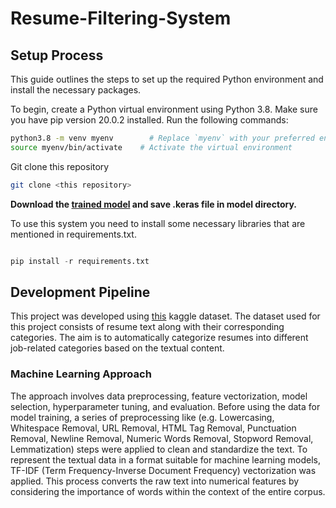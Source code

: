 # Resume-Filtering-System

## Setup Process

This guide outlines the steps to set up the required Python environment and install the necessary packages.

To begin, create a Python virtual environment using Python 3.8. Make sure you have pip version 20.0.2 installed. Run the following commands:

```bash
python3.8 -m venv myenv        # Replace `myenv` with your preferred environment name
source myenv/bin/activate    # Activate the virtual environment
```
Git clone this repository
```bash
git clone <this repository>
```
**Download the [trained model](https://drive.google.com/file/d/1xvCXp8b-SWXJnpEDTwCD9MF_uIarcdm_/view?usp=drive_link) and save .keras file in model directory.**

To use this system you need to install some necessary libraries that are mentioned in requirements.txt.
```python

pip install -r requirements.txt

```
## Development Pipeline
This project was developed using [this](https://www.kaggle.com/datasets/snehaanbhawal/resume-dataset) kaggle dataset. The dataset used for this project consists of resume text along with their corresponding categories. The aim is to automatically categorize resumes into different job-related categories based on the textual content. 
### Machine Learning Approach
The approach involves data preprocessing, feature vectorization, model selection, hyperparameter tuning, and evaluation. Before using the data for model training, a series of preprocessing like (e.g. Lowercasing, Whitespace Removal, URL Removal, HTML Tag Removal, Punctuation Removal, Newline Removal, Numeric Words Removal, Stopword Removal, Lemmatization) steps were applied to clean and standardize the text. To represent the textual data in a format suitable for machine learning models, TF-IDF (Term Frequency-Inverse Document Frequency) vectorization was applied. This process converts the raw text into numerical features by considering the importance of words within the context of the entire corpus.
